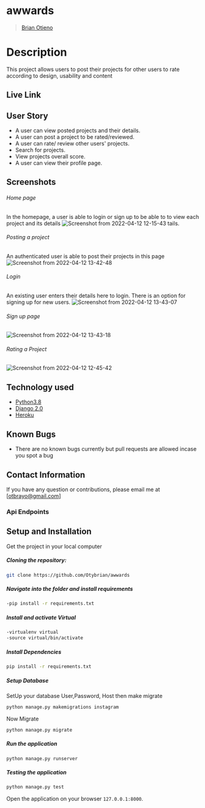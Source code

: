# awwards

>[Brian Otieno](https://github.com/Otybrian)  
  
# Description  
This project allows users to post their projects for other users to rate according to design, usability and content 
##  Live Link  

  

## User Story  
  
* A user can view posted projects and their details.  
* A user can post a project to be rated/reviewed. 
* A user can rate/ review other users' projects.  
* Search for projects.  
* View projects overall score.
* A user can view their profile page.  


## Screenshots 
###### Home page
 In the homepage, a user is able to login or sign up to be able to to view each project and its details ![Screenshot from 2022-04-12 12-15-43](https://user-images.githubusercontent.com/93243367/162942678-fc02bb10-a999-421e-8eed-c9cc12b71be4.png)
tails.

 
 ###### Posting a project
An authenticated user is able to post their projects in this page 
![Screenshot from 2022-04-12 13-42-48](https://user-images.githubusercontent.com/93243367/162943143-f5c03157-b902-4e10-9627-3ef55b80817d.png)



 ###### Login
An existing user enters their details here to login. There is an option for signing up for new users.
![Screenshot from 2022-04-12 13-43-07](https://user-images.githubusercontent.com/93243367/162943182-a19ac9e2-dd1f-49d7-892d-e04836c64344.png)
###### Sign up page

![Screenshot from 2022-04-12 13-43-18](https://user-images.githubusercontent.com/93243367/162943437-1f0001d6-995c-476d-8ad2-8d7beec40ead.png)





 ###### Rating a Project 
  ![Screenshot from 2022-04-12 12-45-42](https://user-images.githubusercontent.com/93243367/162942814-2c08273e-f070-47ac-bfc9-a2c4808091a2.png)

 
 
## Technology used  
  
* [Python3.8](https://www.python.org/)  
* [Django 2.0](https://docs.djangoproject.com/en/2.2/)  
* [Heroku](https://heroku.com)  
  
  
## Known Bugs  
* There are no known bugs currently but pull requests are allowed incase you spot a bug  
  
## Contact Information   
If you have any question or contributions, please email me at [otbrayo@gmail.com]  
  
  ### Api Endpoints


    
## Setup and Installation  
Get the project in your local computer  
  
##### Cloning the repository:  
 ```bash 
 git clone https://github.com/Otybrian/awwards
```
##### Navigate into the folder and install requirements  
 ```bash 
-pip install -r requirements.txt 
```
##### Install and activate Virtual  
 ```bash 
-virtualenv virtual
-source virtual/bin/activate 
```  
##### Install Dependencies  
 ```bash 
 pip install -r requirements.txt 
```  
 ##### Setup Database  
  SetUp your database User,Password, Host then make migrate  
 ```bash 
python manage.py makemigrations instagram
 ``` 
 Now Migrate  
 ```bash 
 python manage.py migrate 
```
##### Run the application  
 ```bash 
 python manage.py runserver 
``` 
##### Testing the application  
 ```bash 
 python manage.py test 
```
Open the application on your browser `127.0.0.1:8000`. 
 
